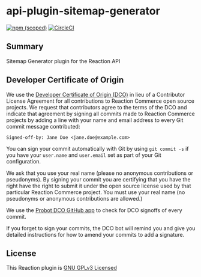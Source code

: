 # api-plugin-sitemap-generator

[![npm (scoped)](https://img.shields.io/npm/v/@reactioncommerce/api-plugin-sitemap-generator.svg)](https://www.npmjs.com/package/@reactioncommerce/api-plugin-sitemap-generator)
[![CircleCI](https://circleci.com/gh/reactioncommerce/api-plugin-sitemap-generator.svg?style=svg)](https://circleci.com/gh/reactioncommerce/api-plugin-sitemap-generator)

## Summary

Sitemap Generator plugin for the Reaction API

## Developer Certificate of Origin

We use the [Developer Certificate of Origin (DCO)](https://developercertificate.org/) in lieu of a Contributor License Agreement for all contributions to Reaction Commerce open source projects. We request that contributors agree to the terms of the DCO and indicate that agreement by signing all commits made to Reaction Commerce projects by adding a line with your name and email address to every Git commit message contributed:

```
Signed-off-by: Jane Doe <jane.doe@example.com>
```

You can sign your commit automatically with Git by using `git commit -s` if you have your `user.name` and `user.email` set as part of your Git configuration.

We ask that you use your real name (please no anonymous contributions or pseudonyms). By signing your commit you are certifying that you have the right have the right to submit it under the open source license used by that particular Reaction Commerce project. You must use your real name (no pseudonyms or anonymous contributions are allowed.)

We use the [Probot DCO GitHub app](https://github.com/apps/dco) to check for DCO signoffs of every commit.

If you forget to sign your commits, the DCO bot will remind you and give you detailed instructions for how to amend your commits to add a signature.

## License

This Reaction plugin is [GNU GPLv3 Licensed](./LICENSE.md)
